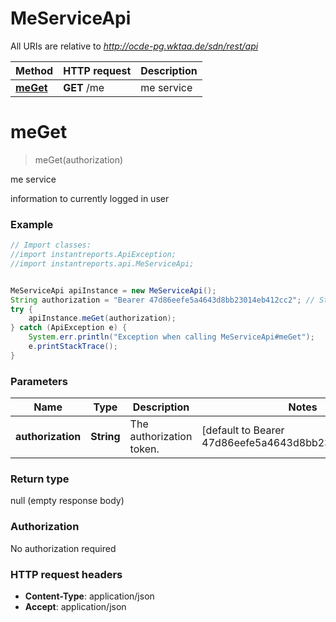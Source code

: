 # MeServiceApi

All URIs are relative to *http://ocde-pg.wktaa.de/sdn/rest/api*

Method | HTTP request | Description
------------- | ------------- | -------------
[**meGet**](MeServiceApi.md#meGet) | **GET** /me | me service


<a name="meGet"></a>
# **meGet**
> meGet(authorization)

me service

information to currently logged in user

### Example
```java
// Import classes:
//import instantreports.ApiException;
//import instantreports.api.MeServiceApi;


MeServiceApi apiInstance = new MeServiceApi();
String authorization = "Bearer 47d86eefe5a4643d8bb23014eb412cc2"; // String | The authorization token.
try {
    apiInstance.meGet(authorization);
} catch (ApiException e) {
    System.err.println("Exception when calling MeServiceApi#meGet");
    e.printStackTrace();
}
```

### Parameters

Name | Type | Description  | Notes
------------- | ------------- | ------------- | -------------
 **authorization** | **String**| The authorization token. | [default to Bearer 47d86eefe5a4643d8bb23014eb412cc2]

### Return type

null (empty response body)

### Authorization

No authorization required

### HTTP request headers

 - **Content-Type**: application/json
 - **Accept**: application/json

